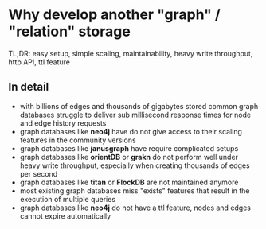 # Why develop another "graph" / "relation" storage

TL;DR: easy setup, simple scaling, maintainability, heavy write throughput, http API, ttl feature

## In detail

* with billions of edges and thousands of gigabytes stored common graph databases struggle to
    deliver sub millisecond response times for node and edge history requests
* graph databases like **neo4j** have do not give access to their scaling features in the community versions
* graph databases like **janusgraph** have require complicated setups
* graph databases like **orientDB** or **grakn** do not perform well under heavy write throughput, especially
    when creating thousands of edges per second
* graph databases like **titan** or **FlockDB** are not maintained anymore
* most existing graph databases miss "exists" features that result in the execution of
    multiple queries
* graph databases like **neo4j** do not have a ttl feature, nodes and edges cannot expire automatically